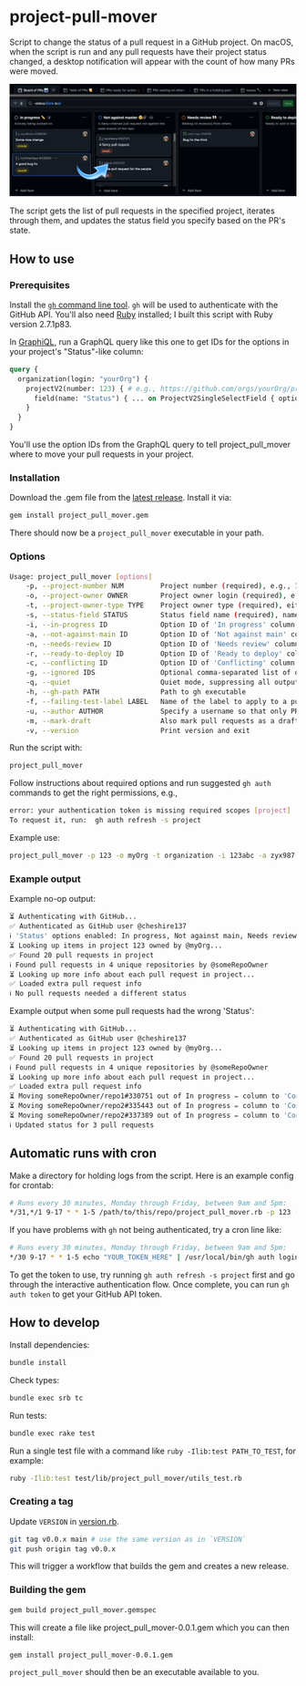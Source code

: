 # project-pull-mover

Script to change the status of a pull request in a GitHub project. On macOS, when the script is run and any pull
requests have their project status changed, a desktop notification will appear with the count of how many PRs were
moved.

![Screenshot of a GitHub project in kanban board layout with several columns. There is a blue arrow from a pull request in the left-most In Progress column pointing into the adjacent Not Against Master column.](./project-screenshot.png)

The script gets the list of pull requests in the specified project, iterates through them, and updates the status field you specify based on the PR's state.

## How to use

### Prerequisites

Install the [`gh` command line tool](https://cli.github.com/). `gh` will be used to authenticate with the GitHub API.
You'll also need [Ruby](https://www.ruby-lang.org/en/documentation/installation/) installed; I built this script
with Ruby version 2.7.1p83.

In [GraphiQL](https://docs.github.com/en/graphql/overview/explorer), run a GraphQL query like this one to get IDs for the options in your project's "Status"-like column:

```graphql
query {
  organization(login: "yourOrg") {
    projectV2(number: 123) { # e.g., https://github.com/orgs/yourOrg/projects/123
      field(name: "Status") { ... on ProjectV2SingleSelectField { options { name id } } }
    }
  }
}
```

You'll use the option IDs from the GraphQL query to tell project_pull_mover where to move your pull requests in your
project.

### Installation

Download the .gem file from the [latest release](https://github.com/cheshire137/project-pull-mover/releases/latest).
Install it via:

```sh
gem install project_pull_mover.gem
```

There should now be a `project_pull_mover` executable in your path.

### Options

```sh
Usage: project_pull_mover [options]
    -p, --project-number NUM         Project number (required), e.g., 123 for https://github.com/orgs/someorg/projects/123
    -o, --project-owner OWNER        Project owner login (required), e.g., someorg for https://github.com/orgs/someorg/projects/123
    -t, --project-owner-type TYPE    Project owner type (required), either 'user' or 'organization'
    -s, --status-field STATUS        Status field name (required), name of a single-select field in the project
    -i, --in-progress ID             Option ID of 'In progress' column for status field
    -a, --not-against-main ID        Option ID of 'Not against main' column for status field
    -n, --needs-review ID            Option ID of 'Needs review' column for status field
    -r, --ready-to-deploy ID         Option ID of 'Ready to deploy' column for status field
    -c, --conflicting ID             Option ID of 'Conflicting' column for status field
    -g, --ignored IDS                Optional comma-separated list of option IDs of columns like 'Blocked' or 'On hold' for status field
    -q, --quiet                      Quiet mode, suppressing all output except errors
    -h, --gh-path PATH               Path to gh executable
    -f, --failing-test-label LABEL   Name of the label to apply to a pull request that has failing required builds
    -u, --author AUTHOR              Specify a username so that only PRs in the project authored by that user are changed
    -m, --mark-draft                 Also mark pull requests as a draft when setting them to In Progress, Not Against Main, or Conflicting status.
    -v, --version                    Print version and exit
```

Run the script with:

```sh
project_pull_mover
```

Follow instructions about required options and run suggested `gh auth` commands to get the right permissions, e.g.,

```sh
error: your authentication token is missing required scopes [project]
To request it, run:  gh auth refresh -s project
```

Example use:

```sh
project_pull_mover -p 123 -o myOrg -t organization -i 123abc -a zyx987 -n ab123cd -r a1b2c3 -c z9y8x7 -g "idkfa1,iddqd2" -s "Status"
```

### Example output

Example no-op output:

```sh
⏳ Authenticating with GitHub...
✅ Authenticated as GitHub user @cheshire137
ℹ️ 'Status' options enabled: In progress, Not against main, Needs review, Ready to deploy, Conflicting, Ignored
⏳ Looking up items in project 123 owned by @myOrg...
✅ Found 20 pull requests in project
ℹ️ Found pull requests in 4 unique repositories by @someRepoOwner
⏳ Looking up more info about each pull request in project...
✅ Loaded extra pull request info
ℹ️ No pull requests needed a different status
```

Example output when some pull requests had the wrong 'Status':

```sh
⏳ Authenticating with GitHub...
✅ Authenticated as GitHub user @cheshire137
⏳ Looking up items in project 123 owned by @myOrg...
✅ Found 20 pull requests in project
ℹ️ Found pull requests in 4 unique repositories by @someRepoOwner
⏳ Looking up more info about each pull request in project...
✅ Loaded extra pull request info
⏳ Moving someRepoOwner/repo1#330751 out of In progress ✏️ column to 'Conflicting'...
⏳ Moving someRepoOwner/repo2#335443 out of In progress ✏️ column to 'Conflicting'...
⏳ Moving someRepoOwner/repo2#337389 out of In progress ✏️ column to 'Conflicting'...
ℹ️ Updated status for 3 pull requests
```

## Automatic runs with cron

Make a directory for holding logs from the script. Here is an example config for crontab:

```sh
# Runs every 30 minutes, Monday through Friday, between 9am and 5pm:
*/31,*/1 9-17 * * 1-5 /path/to/this/repo/project_pull_mover.rb -p 123 -o myOrg -t organization -i 123abc -a zyx987 -n ab123cd -r a1b2c3 -c z9y8x7 -g "idkfa1,iddqd2" -s "Status" -q -h "/usr/local/bin/gh" >/path/to/your/log/directory/stdout.log 2>/path/to/your/log/directory/stderr.log
```

If you have problems with `gh` not being authenticated, try a cron line like:

```sh
# Runs every 30 minutes, Monday through Friday, between 9am and 5pm:
*/30 9-17 * * 1-5 echo "YOUR_TOKEN_HERE" | /usr/local/bin/gh auth login --with-token && /path/to/this/repo/project_pull_mover.rb -p 123 -o myOrg -t organization -i 123abc -a zyx987 -n ab123cd -r a1b2c3 -c z9y8x7 -g "idkfa1,iddqd2" -s "Status" -q -h "/usr/local/bin/gh" >/path/to/your/log/directory/stdout.log 2>/path/to/your/log/directory/stderr.log
```

To get the token to use, try running `gh auth refresh -s project` first and go through the interactive authentication
flow. Once complete, you can run `gh auth token` to get your GitHub API token.

## How to develop

Install dependencies:

```sh
bundle install
```

Check types:

```sh
bundle exec srb tc
```

Run tests:

```sh
bundle exec rake test
```

Run a single test file with a command like `ruby -Ilib:test PATH_TO_TEST`, for example:

```sh
ruby -Ilib:test test/lib/project_pull_mover/utils_test.rb
```

### Creating a tag

Update `VERSION` in [version.rb](./lib/project_pull_mover/version.rb).

```sh
git tag v0.0.x main # use the same version as in `VERSION`
git push origin tag v0.0.x
```

This will trigger a workflow that builds the gem and creates a new release.

### Building the gem

```sh
gem build project_pull_mover.gemspec
```

This will create a file like project_pull_mover-0.0.1.gem which you can then install:

```sh
gem install project_pull_mover-0.0.1.gem
```

`project_pull_mover` should then be an executable available to you.
